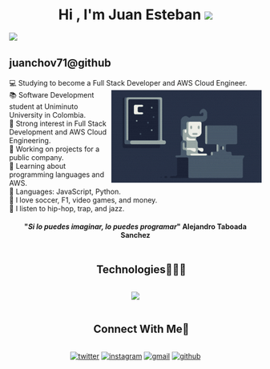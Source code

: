<h1 align="center"><b>Hi , I'm Juan Esteban </b><img src="https://media.giphy.com/media/hvRJCLFzcasrR4ia7z/giphy.gif" width="35"></h1>

<p align="left">
 <img src="https://readme-typing-svg.herokuapp.com/?lines=Welcome+to+my+GitHub+Profile!&center=true&width=980&height=30">
</p>

juanchov71@github
-------------------------
💻 Studying to become a Full Stack Developer and AWS Cloud Engineer.\
<img alt="Night Coding" src="https://raw.githubusercontent.com/AVS1508/AVS1508/master/assets/Night-Coding.gif" align="right"/>
📚 Software Development student at Uniminuto University in Colombia.\
📝 Strong interest in Full Stack Development and AWS Cloud Engineering.\
🔭 Working on projects for a public company.\
🌱 Learning about programming languages and AWS.\
🌟 Languages: JavaScript, Python.\
💖 I love soccer, F1, video games, and money.\
🎵 I listen to hip-hop, trap, and jazz.

<span align="center">
  <span>
    <h4 align="center">"<em>Si lo puedes imaginar, lo puedes programar</em>"
      <span align="center">Alejandro Taboada Sanchez</span>
    </h4>
</span> 
  
<!--h1 without bottom border-->
<div id="user-content-toc">
  <ul align="center">
    <summary><h2 style="display: inline-block">Technologies👨🏻‍💻</h2></summary>
  </ul>
</div>
<!--tech stack icons-->
<p align="center">
  <a href="https://skillicons.dev">
    <img src="https://skillicons.dev/icons?i=aws,cpp,css,dart,docker,django,flutter,git,github,html,js,mysql,nodejs,php,postgres,py,react,vscode,wordpress" />
  </a>
</p>

<!-- Connect with me -->
<!--h2 without bottom border-->
<div id="user-content-toc">
  <ul align="center">
    <summary><h2 style="display: inline-block">Connect With Me🤝</h2></summary>
  </ul>
</div>

<!--icons and links-->
<p align="center">
<a href="https://twitter.com/juanchov71" target="blank"><img align="center" src="https://user-images.githubusercontent.com/88904952/234980676-61bfb021-ecc8-48f7-88e6-34c1b06c4a58.png" alt="twitter" height="50" width="50" /></a> 
<a href="https://www.instagram.com/juanchov71" target="blank"><img align="center" src="https://user-images.githubusercontent.com/88904952/234981169-2dd1e58f-4b7e-468c-8213-034ba62156c3.png" alt="instagram" height="50" width="50" /></a>
<a href="mailto:jevn2004@gmail.com" target="_blank"><img align="center" src="https://cdn.simpleicons.org/gmail/EA4335" alt="gmail" height="50" width="50" /></a>
<a href="https://github.com/juanchov71" target="_blank"><img align="center" src="https://cdn.simpleicons.org/github/181717" alt="github" height="50" width="50" /></a>
  
</p>
